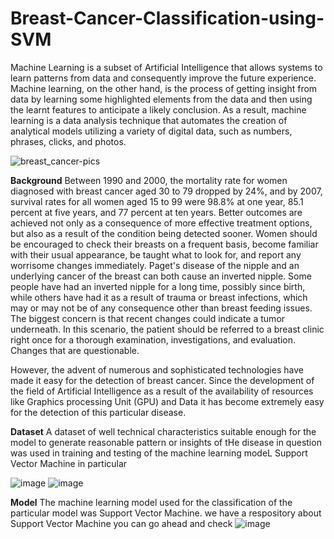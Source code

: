 # Breast-Cancer-Classification-using-SVM
Machine Learning is a subset of Artificial Intelligence that allows systems to learn patterns from data and consequently improve the future experience.
Machine learning, on the other hand, is the process of getting insight from data by learning some highlighted elements from the data and then using the learnt features to anticipate a likely conclusion. As a result, machine learning is a data analysis technique that automates the creation of analytical models utilizing a variety of digital data, such as numbers, phrases, clicks, and photos.

![breast_cancer-pics](https://user-images.githubusercontent.com/72225471/171603538-2f2559fb-6b89-409a-98ad-06602fe67199.jpg)

**Background**
Between 1990 and 2000, the mortality rate for women diagnosed with breast cancer aged 30 to 79 dropped by 24%, and by 2007, survival rates for all women aged 15 to 99 were 98.8% at one year, 85.1 percent at five years, and 77 percent at ten years. Better outcomes are achieved not only as a consequence of more effective treatment options, but also as a result of the condition being detected sooner. Women should be encouraged to check their breasts on a frequent basis, become familiar with their usual appearance, be taught what to look for, and report any worrisome changes immediately.
Paget's disease of the nipple and an underlying cancer of the breast can both cause an inverted nipple. Some people have had an inverted nipple for a long time, possibly since birth, while others have had it as a result of trauma or breast infections, which may or may not be of any consequence other than breast feeding issues. The biggest concern is that recent changes could indicate a tumor underneath. In this scenario, the patient should be referred to a breast clinic right once for a thorough examination, investigations, and evaluation. Changes that are questionable.

However, the advent of numerous and sophisticated technologies have made it easy for the detection of breast cancer. Since the development of the field of Artificial Intelligence as a result of the availability of resources like Graphics processing Unit (GPU) and Data it has become extremely easy for the detection of this particular disease.

**Dataset**
A dataset of well technical characteristics suitable enough for the model to generate reasonable pattern or insights of tHe disease in question was used in training and testing of the machine learning modeL Support Vector Machine in particular

![image](https://user-images.githubusercontent.com/72225471/171606029-8eac88e3-9b25-4df6-bcae-208397984386.png)
![image](https://user-images.githubusercontent.com/72225471/171606112-e2e49404-a552-4f9f-8970-4139f0421f76.png)


**Model**
The machine learning model used for the classification of the particular model was Support Vector Machine. 
we have a respository about Support Vector Machine you can go ahead and check
![image](https://user-images.githubusercontent.com/72225471/171606245-23a531e6-d649-4ea8-90ac-6fd7df0169dd.png)




